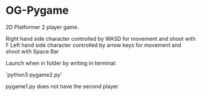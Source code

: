 # OG-Pygame

2D Platformer 2 player game.

Right hand side character controlled by WASD for movement and shoot with F
Left hand side character controlled by arrow keys for movement and shoot with Space Bar

Launch when in folder by writing in terminal:

'python3 pygame2.py'


pygame1.py does not have the second player
